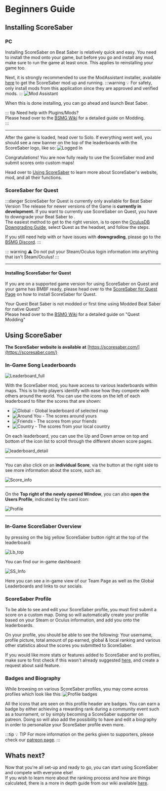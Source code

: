 # Beginners Guide

## Installing ScoreSaber

### PC
Installing ScoreSaber on Beat Saber is relatively quick and easy. You need to install the mod onto your game, but before you go and install any mod, make sure to run the game at least once. This applies to reinstalling your game too.

Next, it is strongly recommended to use the ModAssistant installer, available [here](https://github.com/Assistant/ModAssistant/releases/latest) to get the ScoreSaber mod up and running.
:::warning 💡  For safety, only install mods from this application since they are approved and verified mods.
:::
![Mod Assistant](~@images/modassistant.png)

When this is done installing, you can go ahead and launch Beat Saber.

::: tip Need help with Plugins/Mods?  
Please head over to the [BSMG Wiki](https://bsmg.wiki/pc-modding.html) for a detailed guide on Modding.  
:::

---
After the game is loaded, head over to Solo. If everything went well, you should see a new banner on the top of the leaderboards with the ScoreSaber logo, like so:
![Logged In](~@images/InstallationSuccess.png)

Congratulations! You are now fully ready to use the ScoreSaber mod and submit scores onto custom maps!

Head over to [Using ScoreSaber](./beginners-guide.md#using-scoresaber) to learn more about ScoreSaber's website, mod, and all their functions.

### ScoreSaber for Quest

:::danger ScoreSaber for Quest is currently only available for Beat Saber Version <Badge type="danger" text="1.17.1" vertical="middle" />
The release for newer versions of the Game is **currently in development.**
If you want to currently use ScoreSaber on Quest, you have to downgrade your Beat Saber to <Badge type="danger" text="1.17.1" vertical="middle" />.  
The easiest method to get to the right version, is to open the [OculusDB Downgrading Guide](https://oculusdb.rui2015.me/guide), select Quest as the headset, and follow the steps.

If you still need help with or have issues with **downgrading**, please go to the [BSMG Discord](https://discord.gg/beatsabermods).
:::

::: warning ⚠️ Do not put your Steam/Oculus login information into anything that isn't Steam/Oculus!
:::

---

#### Installing ScoreSaber for Quest

If you are on a supported game version for using ScoreSaber on Quest and your game has BMBF ready, please head over to the [ScoreSaber for Quest Page](https://scoresaber.com/quest) on how to install ScoreSaber for Quest.

Your Quest Beat Saber is not modded or first time using Modded Beat Saber for native Quest?  
Please head over to the [BSMG Wiki](https://bsmg.wiki/quest-modding.html) for a detailed guide on "Quest Modding"  

## Using ScoreSaber

**The ScoreSaber website is available at** [https://scoresaber.com/](https://scoresaber.com/)

### In-Game Song Leaderboards
![Leaderboard_full](~@images/beginners-guide/ScoreSaber_1.png)  

With the ScoreSaber mod, you have access to various leaderboards within maps. This is to help players identify with ease how they compete with others around the world. You can use the icons on the left of each leaderboard to filter the scores that are shown:

- ![Global](~@images/globe.png) - Global leaderboard of selected map
- ![Around You](~@images/user.png) - The scores around yours
- ![Friends](~@images/group.png) - The scores from your friends
- ![Country](~@images/flag.png) - The scores from your local country

On each leaderboard, you can use the Up and Down arrow on top and bottom of the icon list to scroll through the different shown score pages.

![leaderboard_detail](~@images/beginners-guide/ScoreSaber_2.png)

---

You can also click on an **individual Score**, via the button at the right side to see more information about the score, such as:

![Score_info](~@images/beginners-guide/ScoreSaber_3.png)

---

On the **Top right of the newly opened Window**, you can also **open the Users Profile**, indicated by the card icon:

![Profile](~@images/beginners-guide/ScoreSaber_4.png)  

---

### In-Game ScoreSaber Overview

by pressing on the big yellow ScoreSaber button right at the top of the leaderboard:  

![Lb_top](~@images/beginners-guide/ScoreSaber_6.png)  

You can find our in-game dashboard:  

![SS_Info](~@images/beginners-guide/ScoreSaber_5.png)

Here you can see a in-game view of our Team Page as well as the Global Leaderboards and links to our socials.  

### ScoreSaber Profile
To be able to see and edit your ScoreSaber profile, you must first submit a score on a custom map. Doing so will automatically create your profile based on your Steam or Oculus information, and add you onto the leaderboards.

On your profile, you should be able to see the following: Your username, profile picture, total amount of pp earned, global & local ranking and various other statistics about the scores you submitted to ScoreSaber.

If you would like more stats or features added to ScoreSaber and to profiles, make sure to first check if this wasn't already suggested [here](https://scoresaber.canny.io/feature-requests), and create a request about said feature.

### Badges and Biography
While browsing on various ScoreSaber profiles, you may come across profiles which look like this:
![Profile badges](~@images/ranking/badges.jpg)

All the icons that are seen on this profile header are badges. You can earn a badge by either achieving a rewarding rank during a community event such as a tournament, or by simply becoming a ScoreSaber supporter on patreon. Doing so will also add the possibility to have and edit a biography in order to personalize your ScoreSaber profile even more.

:::tip 💡 TIP
For more information on the perks given to supporters, please check our [patreon page](https://www.patreon.com/scoresaber).
:::

## Whats next?

Now that you're all set-up and ready to go, you can start using ScoreSaber and compete with everyone else!  
If you wish to learn more about the ranking process and how are things calculated, there is a more in depth guide from our wiki available [here](./ranking-system.md).
